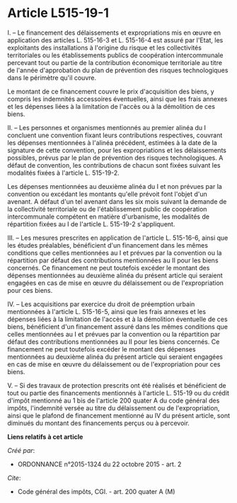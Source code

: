 # Article L515-19-1

I. – Le financement des délaissements et expropriations mis en œuvre en application des articles L. 515-16-3 et L. 515-16-4
est assuré par l'Etat, les exploitants des installations à l'origine du risque et les collectivités territoriales ou les
établissements publics de coopération intercommunale percevant tout ou partie de la contribution économique territoriale au
titre de l'année d'approbation du plan de prévention des risques technologiques dans le périmètre qu'il couvre.

Le montant de ce financement couvre le prix d'acquisition des biens, y compris les indemnités accessoires éventuelles, ainsi
que les frais annexes et les dépenses liées à la limitation de l'accès ou à la démolition de ces biens.

II. – Les personnes et organismes mentionnés au premier alinéa du I concluent une convention fixant leurs contributions
respectives, couvrant les dépenses mentionnées à l'alinéa précédent, estimées à la date de la signature de cette convention,
pour les expropriations et les délaissements possibles, prévus par le plan de prévention des risques technologiques. A défaut
de convention, les contributions de chacun sont fixées suivant les modalités fixées à l'article L. 515-19-2.

Les dépenses mentionnées au deuxième alinéa du I et non prévues par la convention ou excédant les montants qu'elle prévoit
font l'objet d'un avenant. A défaut d'un tel avenant dans les six mois suivant la demande de la collectivité territoriale ou
de l'établissement public de coopération intercommunale compétent en matière d'urbanisme, les modalités de répartition fixées
au I de l'article L. 515-19-2 s'appliquent.

III. – Les mesures prescrites en application de l'article L. 515-16-6, ainsi que les études préalables, bénéficient d'un
financement dans les mêmes conditions que celles mentionnées au I et prévues par la convention ou la répartition par défaut
des contributions mentionnées au II pour les biens concernés. Ce financement ne peut toutefois excéder le montant des
dépenses mentionnées au deuxième alinéa du présent article qui seraient engagées en cas de mise en œuvre du délaissement ou
de l'expropriation pour ces biens.

IV. – Les acquisitions par exercice du droit de préemption urbain mentionnées à l'article L. 515-16-5, ainsi que les frais
annexes et les dépenses liées à la limitation de l'accès et à la démolition éventuelle de ces biens, bénéficient d'un
financement assuré dans les mêmes conditions que celles mentionnées au I et prévues par la convention ou la répartition par
défaut des contributions mentionnées au II pour les biens concernés. Ce financement ne peut toutefois excéder le montant des
dépenses mentionnées au deuxième alinéa du présent article qui seraient engagées en cas de mise en œuvre du délaissement ou
de l'expropriation pour ces biens.

V. – Si des travaux de protection prescrits ont été réalisés et bénéficient de tout ou partie des financements mentionnés à
l'article L. 515-19 ou du crédit d'impôt mentionné au 1 bis de l'article 200 quater A du code général des impôts, l'indemnité
versée au titre du délaissement ou de l'expropriation, ainsi que le plafond de financement mentionné au IV du présent
article, sont diminués du montant des financements perçus ou à percevoir.

**Liens relatifs à cet article**

_Créé par_:

  - ORDONNANCE n°2015-1324 du 22 octobre 2015 - art. 2

_Cite_:

  - Code général des impôts, CGI. - art. 200 quater A (M)
